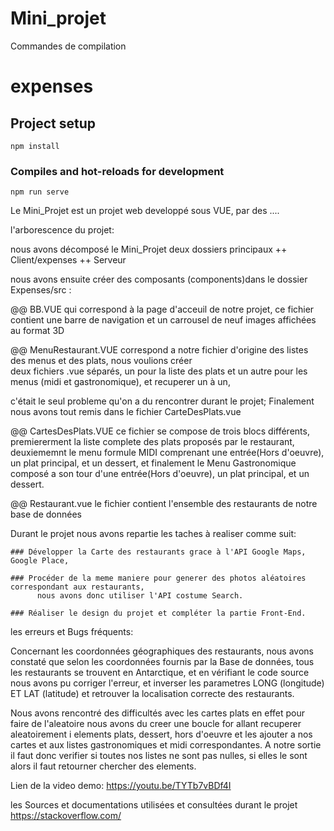 # Mini_projet

Commandes de compilation

# expenses

## Project setup
```
npm install
```

### Compiles and hot-reloads for development
```
npm run serve
```

Le Mini_Projet est un projet web developpé sous VUE, par des .... 

l'arborescence du projet:

nous avons décomposé le Mini_Projet deux dossiers principaux
++ Client/expenses 
++ Serveur

nous avons ensuite créer des composants (components)dans le dossier Expenses/src :


@@ BB.VUE qui correspond à la page d'acceuil de notre projet, ce fichier contient une barre de navigation et un carrousel de neuf images affichées au format 3D


@@ MenuRestaurant.VUE correspond a notre fichier d'origine des listes des menus et des plats, nous voulions créer  
deux fichiers .vue séparés, un pour la liste des plats et un autre pour les menus (midi et gastronomique),
et recuperer un à un, 

c'était le seul probleme qu'on a du rencontrer durant le projet;
Finalement nous avons tout remis dans le fichier CarteDesPlats.vue 


@@ CartesDesPlats.VUE ce fichier se compose de trois blocs différents, premiererment la liste complete des plats proposés par le restaurant, 
deuxiememnt le menu formule MIDI comprenant une entrée(Hors d'oeuvre), un plat principal, et un dessert, et finalement le Menu Gastronomique composé 
a son tour d'une entrée(Hors d'oeuvre), un plat principal, et un dessert.


@@ Restaurant.vue le fichier contient l'ensemble des restaurants de notre base de données 


Durant le projet nous avons repartie les taches à realiser comme suit:

    ### Développer la Carte des restaurants grace à l'API Google Maps, Google Place,
    
    ### Procéder de la meme maniere pour generer des photos aléatoires correspondant aux restaurants, 
          nous avons donc utiliser l'API costume Search.
          
    ### Réaliser le design du projet et compléter la partie Front-End.
    
          
les erreurs et Bugs fréquents:

  Concernant les coordonnées géographiques des restaurants, nous avons constaté que selon les coordonnées fournis par la Base de données, 
tous les restaurants se trouvent en Antarctique, et en vérifiant le code source nous avons pu corriger l'erreur,
et inverser les parametres LONG (longitude) ET LAT (latitude) et retrouver la localisation correcte des restaurants.   

  Nous avons rencontré des difficultés avec les cartes plats en effet pour faire de l'aleatoire nous avons du creer une boucle for allant recuperer aleatoirement i elements plats, dessert, hors d'oeuvre et les ajouter a nos cartes et aux listes gastronomiques et midi correspondantes. A notre sortie il faut donc verifier si toutes nos listes ne sont pas nulles, si elles le sont alors il faut retourner chercher des elements.  
  
 Lien de la video demo:
https://youtu.be/TYTb7vBDf4I
 
  les Sources et documentations utilisées et consultées durant le projet 
  https://stackoverflow.com/
  
 








